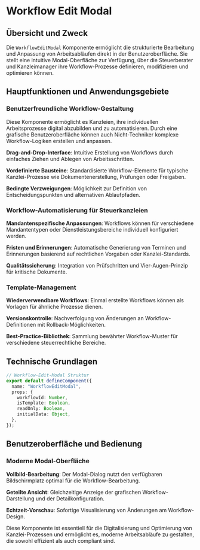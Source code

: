 # Workflow Edit Modal

## Übersicht und Zweck

Die `WorkflowEditModal` Komponente ermöglicht die strukturierte Bearbeitung und Anpassung von Arbeitsabläufen direkt in der Benutzeroberfläche. Sie stellt eine intuitive Modal-Oberfläche zur Verfügung, über die Steuerberater und Kanzleimanager ihre Workflow-Prozesse definieren, modifizieren und optimieren können.

## Hauptfunktionen und Anwendungsgebiete

### Benutzerfreundliche Workflow-Gestaltung

Diese Komponente ermöglicht es Kanzleien, ihre individuellen Arbeitsprozesse digital abzubilden und zu automatisieren. Durch eine grafische Benutzeroberfläche können auch Nicht-Techniker komplexe Workflow-Logiken erstellen und anpassen.

**Drag-and-Drop-Interface**:
Intuitive Erstellung von Workflows durch einfaches Ziehen und Ablegen von Arbeitsschritten.

**Vordefinierte Bausteine**:
Standardisierte Workflow-Elemente für typische Kanzlei-Prozesse wie Dokumentenerstellung, Prüfungen oder Freigaben.

**Bedingte Verzweigungen**:
Möglichkeit zur Definition von Entscheidungspunkten und alternativen Ablaufpfaden.

### Workflow-Automatisierung für Steuerkanzleien

**Mandantenspezifische Anpassungen**:
Workflows können für verschiedene Mandantentypen oder Dienstleistungsbereiche individuell konfiguriert werden.

**Fristen und Erinnerungen**:
Automatische Generierung von Terminen und Erinnerungen basierend auf rechtlichen Vorgaben oder Kanzlei-Standards.

**Qualitätssicherung**:
Integration von Prüfschritten und Vier-Augen-Prinzip für kritische Dokumente.

### Template-Management

**Wiederverwendbare Workflows**:
Einmal erstellte Workflows können als Vorlagen für ähnliche Prozesse dienen.

**Versionskontrolle**:
Nachverfolgung von Änderungen an Workflow-Definitionen mit Rollback-Möglichkeiten.

**Best-Practice-Bibliothek**:
Sammlung bewährter Workflow-Muster für verschiedene steuerrechtliche Bereiche.

## Technische Grundlagen

```typescript
// Workflow-Edit-Modal Struktur
export default defineComponent({
  name: "WorkflowEditModal",
  props: {
    workflowId: Number,
    isTemplate: Boolean,
    readOnly: Boolean,
    initialData: Object,
  },
});
```

## Benutzeroberfläche und Bedienung

### Moderne Modal-Oberfläche

**Vollbild-Bearbeitung**:
Der Modal-Dialog nutzt den verfügbaren Bildschirmplatz optimal für die Workflow-Bearbeitung.

**Geteilte Ansicht**:
Gleichzeitige Anzeige der grafischen Workflow-Darstellung und der Detailkonfiguration.

**Echtzeit-Vorschau**:
Sofortige Visualisierung von Änderungen am Workflow-Design.

Diese Komponente ist essentiell für die Digitalisierung und Optimierung von Kanzlei-Prozessen und ermöglicht es, moderne Arbeitsabläufe zu gestalten, die sowohl effizient als auch compliant sind.
